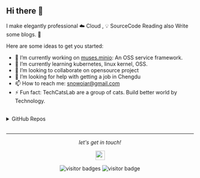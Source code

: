 ## Hi there 👋

I make elegantly professional ☁️ Cloud , 💡 SourceCode Reading also Write some blogs. 🌈
 
Here are some ideas to get you started:
- 🔭 I’m currently working on [muses.minio](https://github.com/silverswords/muses.minio): An OSS service framework.
- 🌱 I’m currently learning kubernetes, linux kernel, OSS. 
- 👯 I’m looking to collaborate on opensource project
- 🤔 I’m looking for help with getting a job in Chengdu
- 📫 How to reach me: snowoiar@gmail.com
- ⚡ Fun fact: TechCatsLab are a group of cats. Build  better world by Technology.


<br>
  
<details> 
<summary>GitHub Repos</summary> 
  
 <p align="center">
<a href="https://github.com/abserari"><img height="200" width="500" src="https://github-readme-stats-abserari.vercel.app/api?username=oiar&show_icons=true&bg_color=31,e96443,904e95&title_color=fff&text_color=fff" /></a>
<a href="https://github.com/oiar"><img height="200" width="300" src="https://github-readme-stats-abserari.vercel.app/api/top-langs/?username=oiar&hide=html,css" /></a>
</p>

</details> 

<br>
<hr>
<p align="center">
  <i>let's get in touch!</i>
  
<p align="center"> 
<a href="https://t.me/oiarq"><img src="https://img.shields.io/badge/telegram-%231DA1F2.svg?&style=flat&logo=telegram&logoColor=white" height=25></a>
</p>

<p  align="center">
<img src="https://visitor-badge.laobi.icu/badge?page_id=oiar" alt="visitor badges"/>
<img src="https://komarev.com/ghpvc/?username=abserari&label=Visitors" alt="visitor badge"/>       
</p>
